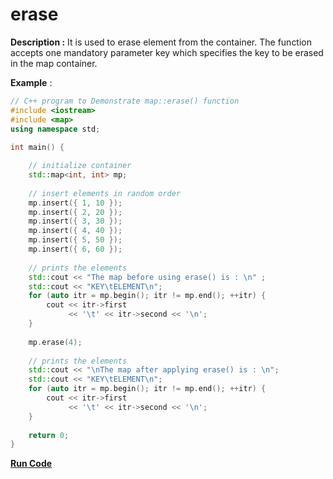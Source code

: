 # erase

**Description :** It is used to erase element from the container. The function accepts one mandatory parameter key which specifies the key to be erased in the map container.

**Example** :

```cpp
// C++ program to Demonstrate map::erase() function 
#include <iostream>
#include <map>
using namespace std; 
  
int main() { 

    // initialize container 
    std::map<int, int> mp; 
  
    // insert elements in random order 
    mp.insert({ 1, 10 }); 
    mp.insert({ 2, 20 }); 
    mp.insert({ 3, 30 }); 
    mp.insert({ 4, 40 }); 
    mp.insert({ 5, 50 }); 
    mp.insert({ 6, 60 }); 
  
    // prints the elements 
    std::cout << "The map before using erase() is : \n" ; 
    std::cout << "KEY\tELEMENT\n"; 
    for (auto itr = mp.begin(); itr != mp.end(); ++itr) { 
        cout << itr->first 
             << '\t' << itr->second << '\n'; 
    } 
    
    mp.erase(4);
    
    // prints the elements 
    std::cout << "\nThe map after applying erase() is : \n"; 
    std::cout << "KEY\tELEMENT\n"; 
    for (auto itr = mp.begin(); itr != mp.end(); ++itr) { 
        cout << itr->first 
             << '\t' << itr->second << '\n'; 
    } 
    
    return 0; 
} 
```

**[Run Code](https://rextester.com/PZRP3593)**
